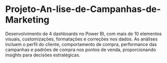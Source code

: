 # Projeto-An-lise-de-Campanhas-de-Marketing
Desenvolvimento de 4 dashboards no Power BI, com mais de 10 elementos visuais, customizações, formatações e correções nos dados. As análises incluem o perfil do cliente, comportamento de compra, performance das campanhas e padrões de compra nos pontos de venda, proporcionando insights para decisões estratégicas.
